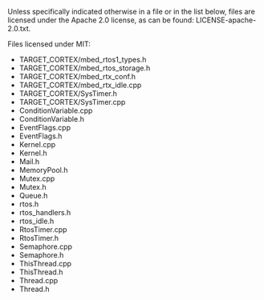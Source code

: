 Unless specifically indicated otherwise in a file or in the list below, files are licensed under the Apache 2.0 license,
as can be found: LICENSE-apache-2.0.txt.

Files licensed under MIT:

- TARGET_CORTEX/mbed_rtos1_types.h
- TARGET_CORTEX/mbed_rtos_storage.h
- TARGET_CORTEX/mbed_rtx_conf.h
- TARGET_CORTEX/mbed_rtx_idle.cpp
- TARGET_CORTEX/SysTimer.h
- TARGET_CORTEX/SysTimer.cpp
- ConditionVariable.cpp
- ConditionVariable.h
- EventFlags.cpp
- EventFlags.h
- Kernel.cpp
- Kernel.h
- Mail.h
- MemoryPool.h
- Mutex.cpp
- Mutex.h
- Queue.h
- rtos.h
- rtos_handlers.h
- rtos_idle.h
- RtosTimer.cpp
- RtosTimer.h
- Semaphore.cpp
- Semaphore.h
- ThisThread.cpp
- ThisThread.h
- Thread.cpp
- Thread.h
